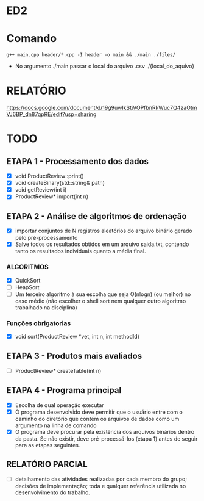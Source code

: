 # ED2
# Comando
`g++ main.cpp header/*.cpp -I header -o main && ./main ./files/`<br>
- No argumento ./main passar o local do arquivo .csv ./{local_do_aquivo}
# RELATÓRIO
<a href="">https://docs.google.com/document/d/19g9uwIkStjVOPfbnRkWuc7Q4zaOtmVJ6BP_dn87qpRE/edit?usp=sharing</a>
# TODO
## ETAPA 1 - Processamento dos dados
- [x] void ProductReview::print()
- [x] void createBinary(std::string& path)
- [x] void getReview(int i)
- [x] ProductReview* import(int n)
## ETAPA 2 - Análise de algoritmos de ordenação
- [x] importar conjuntos de N registros aleatórios do arquivo binário gerado pelo pré-processamento
- [x] Salve todos os resultados obtidos em um arquivo saida.txt, contendo tanto os resultados individuais quanto a média final.
### ALGORITMOS
- [x] QuickSort
- [ ] HeapSort
- [ ] Um terceiro algoritmo à sua escolha que seja O(nlogn) (ou melhor) no caso médio (não escolher o shell sort nem qualquer outro algoritmo trabalhado na disciplina)
### Funções obrigatorias
- [x] void sort(ProductReview *vet, int n, int methodId)
## ETAPA 3 - Produtos mais avaliados
- [ ] ProductReview* createTable(int n)
## ETAPA 4 - Programa principal
- [x] Escolha de qual operação executar
- [x] O programa desenvolvido deve permitir que o usuário entre com o caminho do diretório que contém os arquivos de dados como um argumento na linha de comando
- [x] O programa deve procurar pela existência dos  arquivos binários dentro da pasta. Se não existir, deve pré-processá-los (etapa 1) antes de seguir para as etapas seguintes.
## RELATÓRIO PARCIAL
- [ ] detalhamento das atividades realizadas por cada membro do grupo; decisões de implementação; toda e qualquer referência utilizada no desenvolvimento do trabalho.
